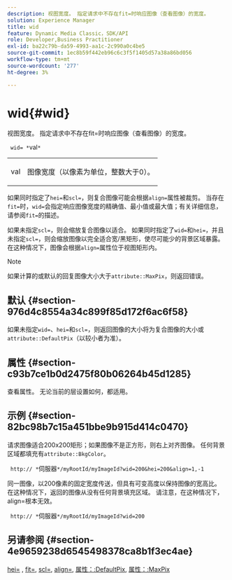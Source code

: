 ```yaml
---
description: 视图宽度。 指定请求中不存在fit=时响应图像（查看图像）的宽度。
solution: Experience Manager
title: wid
feature: Dynamic Media Classic，SDK/API
role: Developer,Business Practitioner
exl-id: ba22c79b-da59-4993-aa1c-2c990a0c4be5
source-git-commit: 1ec8b59f442eb96c6c3f5f1405d57a38a86bd056
workflow-type: tm+mt
source-wordcount: '277'
ht-degree: 3%

---
```


# wid{#wid}

视图宽度。 指定请求中不存在fit=时响应图像（查看图像）的宽度。

` wid= *`val`*`

<table id="simpletable_E217453246F5441C896C1F69EA4D4218"> 
 <tr class="strow"> 
  <td class="stentry"> <p> <span class="varname"> val  </span> </p> </td> 
  <td class="stentry"> <p>图像宽度（以像素为单位，整数大于0）。 </p> </td> 
 </tr> 
</table>

如果同时指定了`hei=`和`scl=`，则复合图像可能会根据`align=`属性被裁剪。 当存在`fit=`时，`wid=`会指定响应图像宽度的精确值、最小值或最大值；有关详细信息，请参阅`fit=`的描述。

如果未指定`scl=`，则会缩放复合图像以适合。 如果同时指定了`wid=`和`hei=`，并且未指定`scl=`，则会缩放图像以完全适合宽/黑矩形，使尽可能少的背景区域暴露。 在这种情况下，图像会根据`align=`属性位于视图矩形内。

>[!NOTE]
>
>如果计算的或默认的回复图像大小大于`attribute::MaxPix`，则返回错误。

## 默认 {#section-976d4c8554a34c899f85d172f6ac6f58}

如果未指定`wid=`、`hei=`和`scl=`，则返回图像的大小将为复合图像的大小或`attribute::DefaultPix`（以较小者为准）。

## 属性 {#section-c93b7ce1b0d2475f80b06264b45d1285}

查看属性。 无论当前的层设置如何，都适用。

## 示例 {#section-82bc98b7c15a451bbe9b915d414c0470}

请求图像适合200x200矩形；如果图像不是正方形，则右上对齐图像。 任何背景区域都填充有`attribute::BkgColor`。

` http:// *`伺服器`*/myRootId/myImageId?wid=200&hei=200&align=1,-1`

同一图像，以200像素的固定宽度传送，但具有可变高度以保持图像的宽高比。 在这种情况下，返回的图像从没有任何背景填充区域。 请注意，在这种情况下， align=根本无效。

` http:// *`伺服器`*/myRootId/myImageId?wid=200`

## 另请参阅 {#section-4e9659238d6545498378ca8b1f3ec4ae}

[hei=](../../../../../is-api/http-ref/image-serving-api-ref/c-http-protocol-reference/c-command-reference/r-is-http-hei.md#reference-6d6f556ccc0e4b98a815e8a5c1944a96) , [fit=](../../../../../is-api/http-ref/image-serving-api-ref/c-http-protocol-reference/c-command-reference/r-fit.md#reference-f11bff6d93d143d6b135de3a923bc989),  [scl=](../../../../../is-api/http-ref/image-serving-api-ref/c-http-protocol-reference/c-command-reference/r-scl.md#reference-b2a74e493d0d407e98fe350551ba3fcc),  [align=](../../../../../is-api/http-ref/image-serving-api-ref/c-http-protocol-reference/c-command-reference/r-align.md#reference-b7d6b87c75124d78884f916dd6544bc7),  [属性：:DefaultPix](../../../../../is-api/image-catalog/image-serving-api-ref/c-image-catalog-reference/c-attributes-reference/r-defaultpix.md#reference-996b2c22b30f4fd9b970c84063306df1),  [属性：:MaxPix](../../../../../is-api/image-catalog/image-serving-api-ref/c-image-catalog-reference/c-attributes-reference/r-maxpix.md#reference-e167d396ac794079ba8b5e6eb16eeda5)
